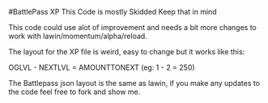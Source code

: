 #BattlePass XP
This Code is mostly Skidded Keep that in mind

This code could use alot of improvement and needs a bit more changes to work with lawin/momentum/alpha/reload.

The layout for the XP file is weird, easy to change but it works like this:

OGLVL - NEXTLVL = AMOUNTTONEXT
(eg: 1 - 2 = 250)

The Battlepass json layout is the same as lawin, if you make any updates to the code feel free to fork and show me.
